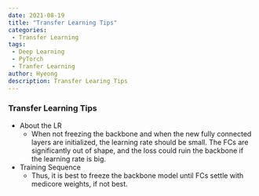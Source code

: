 ```yaml
---
date: 2021-08-19
title: "Transfer Learning Tips"
categories: 
 - Transfer Learning
tags:
 - Deep Learning
 - PyTorch
 - Tranfer Learning
author: Hyeong
description: Transfer Learing Tips
---
```


### Transfer Learning Tips
- About the LR
    - When not freezing the backbone and when the new fully connected layers are initialized, the learning rate should be small. The FCs are significantly out of shape, and the loss could ruin the backbone if the learning rate is big.
- Training Sequence
    - Thus, it is best to freeze the backbone model until FCs settle with medicore weights, if not best. 